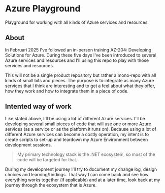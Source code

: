 # Azure Playground

Playground for working with all kinds of Azure services and resources.

## About

In Februari 2025 I've followed an in-person training AZ-204: Developing Solutions for Azure. During these five days I've been introduced to several Azure services and resources and I'll using this repo to play with those services and resources.

This will not be a single product repository but rather a mono-repo with all kinds of small bits and pieces. The purpose is to integrate as many Azure services that I think are interesting and to get a feel about what they offer, how they work and how to integrate them in a piece of code.

## Intented way of work

Like stated above, I'll be using a lot of different Azure services. I'll be developing several small pieces of code that will use one or more Azure services (as a service or as the platform it runs on). Because using a lot of different Azure services can become a costly operation, my intent is to create scripts to set-up and teardown my Azure Environment between development sessions.

> My primary technology stack is the .NET ecosystem, so most of the code will be targeted for that.

During my development journey I'll try to document my change log, design choices and learning/findings. That way I can come back and see how everything works together (if applicable) and at a later time, look back at my journey through the ecosystem that is Azure.
